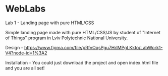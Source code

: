 # WebLabs


Lab 1 - Landing page with pure HTML/CSS

Simple landing page made with pure HTML/CSS/JS by student of "Internet of Things" program in Lviv Polytechnic National University. 

Design - https://www.figma.com/file/pRfvOqsPgu7HrlMPgLKkto/LabWork1-V4?node-id=1%3A2

Installation - You could just download the project and open index.html file and you are all set!
